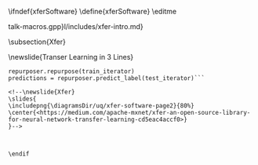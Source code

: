 \ifndef{xferSoftware}
\define{xferSoftware}
\editme

talk-macros.gpp}l/includes/xfer-intro.md}

\subsection{Xfer}

<!--\figure{\includepng{\diagramsDir/uq/xfer-software-page}{80%}}{The Xfer software is a set of software tools for emulation and surrogate modeling. <https://medium.com/apache-mxnet/xfer-an-open-source-library-for-neural-network-transfer-learning-cd5eac4accf0>}{xfer-software-page}-->


\newslide{Transer Learning in 3 Lines}

```repurposer = xfer.LrRepurposer(source_model, feature_layer_names=['fc7'])
repurposer.repurpose(train_iterator)
predictions = repurposer.predict_label(test_iterator)```

<!--\newslide{Xfer}
\slides{
\includepng{\diagramsDir/uq/xfer-software-page2}{80%}
\center{<https://medium.com/apache-mxnet/xfer-an-open-source-library-for-neural-network-transfer-learning-cd5eac4accf0>}
}-->



\endif

